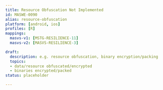 ```yaml
---
title: Resource Obfuscation Not Implemented
id: MASWE-0090
alias: resource-obfuscation
platform: [android, ios]
profiles: [R]
mappings:
  masvs-v1: [MSTG-RESILIENCE-11]
  masvs-v2: [MASVS-RESILIENCE-3]

draft:
  description: e.g. resource obfuscation, binary encryption/packing
  topics:
  - data/resource obfuscated/encrypted
  - binaries encrypted/packed
status: placeholder

---
```


